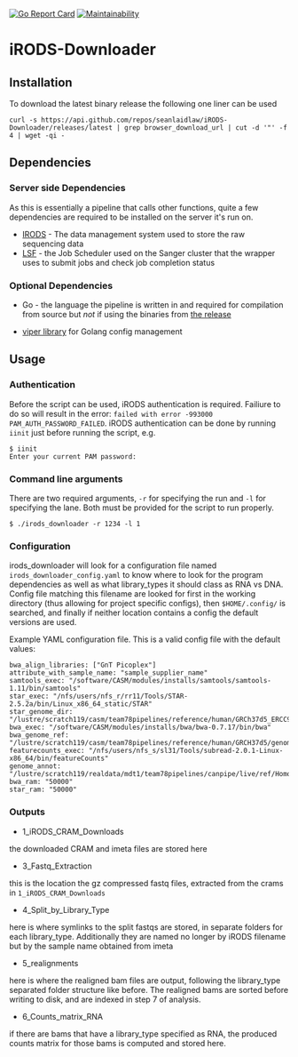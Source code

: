 [![Go Report Card](https://goreportcard.com/badge/github.com/seanlaidlaw/iRODS-Downloader)](https://goreportcard.com/report/github.com/seanlaidlaw/iRODS-Downloader)
[![Maintainability](https://api.codeclimate.com/v1/badges/9d887eaebd349e28260e/maintainability)](https://codeclimate.com/github/seanlaidlaw/iRODS-Downloader/maintainability)

# iRODS-Downloader

## Installation

To download the latest binary release the following one liner can be used

```{bash}
curl -s https://api.github.com/repos/seanlaidlaw/iRODS-Downloader/releases/latest | grep browser_download_url | cut -d '"' -f 4 | wget -qi -
```

## Dependencies

### Server side Dependencies

As this is essentially a pipeline that calls other functions, quite a few
dependencies are required to be installed on the server it's run on.

- [IRODS](https://irods.org) - The data management system used to store the raw
  sequencing data
- [LSF](https://www.ibm.com/docs/en/spectrum-lsf/10.1.0?topic=overview-lsf-introduction)
  \- the Job Scheduler used on the Sanger cluster that the wrapper uses to submit
  jobs and check job completion status

### Optional Dependencies

- Go - the language the pipeline is written in and required for compilation from
  source but _not_ if using the binaries from
  [the release](https://github.com/seanlaidlaw/iRODS-Downloader/releases)

- [viper library](https://github.com/spf13/viper) for Golang config management

## Usage

### Authentication

Before the script can be used, iRODS authentication is required. Failiure to do
so will result in the error:
`failed with error -993000 PAM_AUTH_PASSWORD_FAILED`. iRODS authentication can
be done by running `iinit` just before running the script, e.g.

```{bash}
$ iinit
Enter your current PAM password:
```

### Command line arguments

There are two required arguments, `-r` for specifying the run and `-l` for
specifying the lane. Both must be provided for the script to run properly.

```{bash}
$ ./irods_downloader -r 1234 -l 1
```

### Configuration

irods_downloader will look for a configuration file named
`irods_downloader_config.yaml` to know where to look for the program
dependencies as well as what library_types it should class as RNA vs DNA. Config
file matching this filename are looked for first in the working directory (thus
allowing for project specific configs), then `$HOME/.config/` is searched, and
finally if neither location contains a config the default versions are used.

Example YAML configuration file. This is a valid config file with the default
values:

```{yaml}
bwa_align_libraries: ["GnT Picoplex"]
attribute_with_sample_name: "sample_supplier_name"
samtools_exec: "/software/CASM/modules/installs/samtools/samtools-1.11/bin/samtools"
star_exec: "/nfs/users/nfs_r/rr11/Tools/STAR-2.5.2a/bin/Linux_x86_64_static/STAR"
star_genome_dir: "/lustre/scratch119/casm/team78pipelines/reference/human/GRCh37d5_ERCC92/star/75/"
bwa_exec: "/software/CASM/modules/installs/bwa/bwa-0.7.17/bin/bwa"
bwa_genome_ref: "/lustre/scratch119/casm/team78pipelines/reference/human/GRCH37d5/genome.fa"
featurecounts_exec: "/nfs/users/nfs_s/sl31/Tools/subread-2.0.1-Linux-x86_64/bin/featureCounts"
genome_annot: "/lustre/scratch119/realdata/mdt1/team78pipelines/canpipe/live/ref/Homo_sapiens/GRCH37d5/star/e75/ensembl.gtf"
bwa_ram: "50000"
star_ram: "50000"
```

### Outputs

- 1_iRODS_CRAM_Downloads

the downloaded CRAM and imeta files are stored here

- 3_Fastq_Extraction

this is the location the gz compressed fastq files, extracted from the crams in
`1_iRODS_CRAM_Downloads`

- 4_Split_by_Library_Type

here is where symlinks to the split fastqs are stored, in separate folders for
each library_type. Additionally they are named no longer by iRODS filename but
by the sample name obtained from imeta

- 5_realignments

here is where the realigned bam files are output, following the library_type
separated folder structure like before. The realigned bams are sorted before
writing to disk, and are indexed in step 7 of analysis.

- 6_Counts_matrix_RNA

if there are bams that have a library_type specified as RNA, the produced counts
matrix for those bams is computed and stored here.
